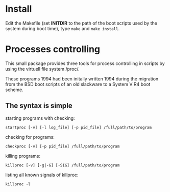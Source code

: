 # Install

Edit the Makefile (set **INITDIR** to the path of the
boot scripts used by the system during boot time),
type ```make``` and ```make install```.

# Processes controlling

This small package provides three tools for process controlling
in scripts by using the virtuell file system /proc/.

These programs 1994 had been initally written 1994 during the
migration from the BSD boot scripts of an old slackware to a
System V R4 boot scheme.

## The syntax is simple

starting programs with checking:

```
startproc [-v] [-l log_file] [-p pid_file] /full/path/to/program
```

checking for programs:

```
checkproc [-v] [-p pid_file] /full/path/to/program
```

killing programs:


```
killproc [-v] [-g|-G] [-SIG] /full/path/to/program
```

listing all known signals of killproc:

```
killproc -l
```
